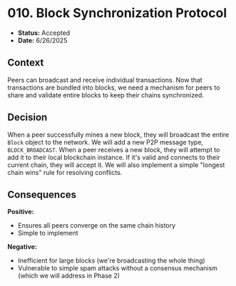 # 010. Block Synchronization Protocol

- **Status:** Accepted
- **Date:** 6/26/2025

## Context

Peers can broadcast and receive individual transactions. Now that transactions are bundled into blocks, we need a mechanism for peers to share and validate entire blocks to keep their chains synchronized.

## Decision

When a peer successfully mines a new block, they will broadcast the entire `Block` object to the network. We will add a new P2P message type, `BLOCK_BROADCAST`. When a peer receives a new block, they will attempt to add it to their local blockchain instance. If it's valid and connects to their current chain, they will accept it. We will also implement a simple "longest chain wins" rule for resolving conflicts.

## Consequences

**Positive:**
- Ensures all peers converge on the same chain history
- Simple to implement

**Negative:**
- Inefficient for large blocks (we're broadcasting the whole thing)
- Vulnerable to simple spam attacks without a consensus mechanism (which we will address in Phase 2) 